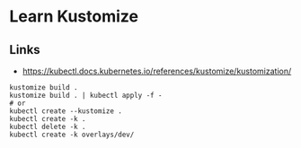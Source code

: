 # Learn Kustomize

## Links

- https://kubectl.docs.kubernetes.io/references/kustomize/kustomization/



```
kustomize build .
kustomize build . | kubectl apply -f -
# or
kubectl create --kustomize .
kubectl create -k .
kubectl delete -k .
kubectl create -k overlays/dev/

```

